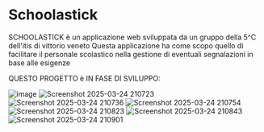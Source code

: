 # Schoolastick
SCHOOLASTICK è un applicazione web sviluppata da un gruppo  della 5^C dell'itis di vittorio veneto
Questa applicazione ha come scopo quello di facilitare il personale scolastico nella gestione di eventuali segnalazioni in base alle esigenze

QUESTO PROGETTO è IN FASE DI SVILUPPO:

![image](https://github.com/user-attachments/assets/077bd2e4-b4a3-4cf8-92b6-f4956696bcb6)
![Screenshot 2025-03-24 210723](https://github.com/user-attachments/assets/2fd6d9fe-e64c-4b50-8a6b-241deacf6a8b)
![Screenshot 2025-03-24 210736](https://github.com/user-attachments/assets/dc726eb5-6026-4538-b5c2-587bb416ce0a)
![Screenshot 2025-03-24 210754](https://github.com/user-attachments/assets/b0cc349b-14dd-484b-bd86-1b738f01e9c7)
![Screenshot 2025-03-24 210823](https://github.com/user-attachments/assets/0367e481-81be-4827-ac4a-40947b9fa499)
![Screenshot 2025-03-24 210843](https://github.com/user-attachments/assets/54017f8e-e5d8-4a05-b5a8-dc8813a7ebe7)
![Screenshot 2025-03-24 210901](https://github.com/user-attachments/assets/1c05ea99-14ba-4a24-9ba2-ca469f723b37)

